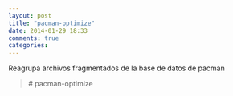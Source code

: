 ```yaml
---
layout: post
title: "pacman-optimize"
date: 2014-01-29 18:33
comments: true
categories: 
---
```

Reagrupa archivos fragmentados de la base de datos de pacman

>\# pacman-optimize

